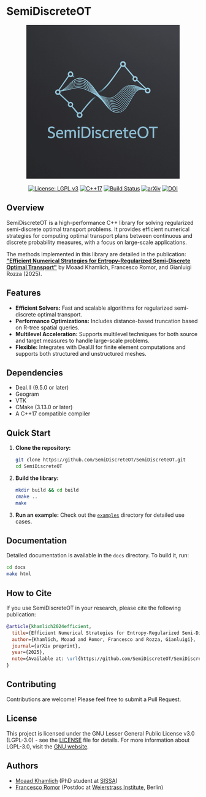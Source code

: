 # SemiDiscreteOT

<div align="center">
  <img src="docs/images/logo_SemiDiscreteOT.png" alt="SemiDiscreteOT Logo" width="400"/>
</div>

<div align="center">

[![License: LGPL v3](https://img.shields.io/badge/License-LGPL_v3-blue.svg)](https://www.gnu.org/licenses/lgpl-3.0)
[![C++17](https://img.shields.io/badge/C%2B%2B-17-blue.svg)](https://en.cppreference.com/w/cpp/17)
[![Build Status](https://img.shields.io/badge/build-passing-brightgreen.svg)](https://github.com/SemiDiscreteOT/SemiDiscreteOT)
[![arXiv](https://img.shields.io/badge/arXiv-TEMP--LINK-red.svg)](https://arxiv.org/abs/TEMP-LINK)
[![DOI](https://img.shields.io/badge/DOI-pending-orange.svg)](https://github.com/SemiDiscreteOT/SemiDiscreteOT)

</div>

## Overview

SemiDiscreteOT is a high-performance C++ library for solving regularized semi-discrete optimal transport problems. It provides efficient numerical strategies for computing optimal transport plans between continuous and discrete probability measures, with a focus on large-scale applications.

The methods implemented in this library are detailed in the publication: [**"Efficient Numerical Strategies for Entropy-Regularized Semi-Discrete Optimal Transport"**](https://arxiv.org/abs/TEMP-LINK) by Moaad Khamlich, Francesco Romor, and Gianluigi Rozza (2025).

## Features

*   **Efficient Solvers:** Fast and scalable algorithms for regularized semi-discrete optimal transport.
*   **Performance Optimizations:** Includes distance-based truncation based on R-tree spatial queries.
*   **Multilevel Acceleration:** Supports multilevel techniques for both source and target measures to handle large-scale problems.
*   **Flexible:** Integrates with Deal.II for finite element computations and supports both structured and unstructured meshes.

## Dependencies

*   Deal.II (9.5.0 or later)
*   Geogram
*   VTK 
*   CMake (3.13.0 or later)
*   A C++17 compatible compiler

## Quick Start

1.  **Clone the repository:**
    ```bash
    git clone https://github.com/SemiDiscreteOT/SemiDiscreteOT.git
    cd SemiDiscreteOT
    ```

2.  **Build the library:**
    ```bash
    mkdir build && cd build
    cmake ..
    make
    ```

3.  **Run an example:**
    Check out the [`examples`](https://github.com/SemiDiscreteOT/SemiDiscreteOT/tree/master/examples) directory for detailed use cases.

## Documentation

Detailed documentation is available in the `docs` directory. To build it, run:

```bash
cd docs
make html
```

## How to Cite

If you use SemiDiscreteOT in your research, please cite the following publication:

```bibtex
@article{khamlich2024efficient,
  title={Efficient Numerical Strategies for Entropy-Regularized Semi-Discrete Optimal Transport},
  author={Khamlich, Moaad and Romor, Francesco and Rozza, Gianluigi},
  journal={arXiv preprint},
  year={2025},
  note={Available at: \url{https://github.com/SemiDiscreteOT/SemiDiscreteOT}}
}
```

## Contributing

Contributions are welcome! Please feel free to submit a Pull Request.

## License

This project is licensed under the GNU Lesser General Public License v3.0 (LGPL-3.0) - see the [LICENSE](LICENSE) file for details. For more information about LGPL-3.0, visit the [GNU website](https://www.gnu.org/licenses/lgpl-3.0.html).

## Authors

- [Moaad Khamlich](https://scholar.google.com/citations?user=0ONdrqkAAAAJ&hl=it) (PhD student at [SISSA](https://www.sissa.it/))
- [Francesco Romor](https://scholar.google.com/citations?user=gcTE3TgAAAAJ&hl=en) (Postdoc at [Weierstrass Institute](https://www.wias-berlin.de/), Berlin)